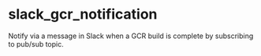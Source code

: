 # slack_gcr_notification

Notify via a message in Slack when a GCR build is complete by subscribing to pub/sub topic.
